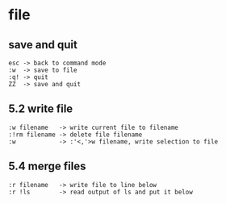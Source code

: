 # file

## save and quit
```
esc -> back to command mode
:w  -> save to file
:q! -> quit
ZZ  -> save and quit
```

## 5.2 write file
```
:w filename   -> write current file to filename
:!rm filename -> delete file filename
:w            -> :'<,'>w filename, write selection to file
```

## 5.4 merge files
```
:r filename   -> write file to line below
:r !ls        -> read output of ls and put it below
```
